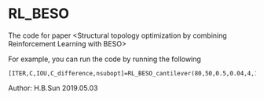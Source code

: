 # RL_BESO
The code for paper &lt;Structural topology optimization by combining Reinforcement Learning with BESO>

For example, you can run the code by running the following
```
[ITER,C,IOU,C_difference,nsubopt]=RL_BESO_cantilever(80,50,0.5,0.04,4,1,0.1,0.005);
```
Author: H.B.Sun
2019.05.03
